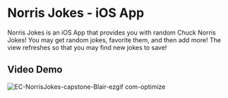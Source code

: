 
# Norris Jokes - iOS App
Norris Jokes is an iOS App that provides you with random Chuck Norris Jokes! You may get random jokes, favorite them, and then add more! The view refreshes so that you may find new jokes to save! 


## Video Demo
![EC-NorrisJokes-capstone-Blair-ezgif com-optimize](https://github.com/dezdoesit/NorrisApp/assets/117093220/0e9389d6-c4cd-49e1-9afa-6bb7d5e7ec2d)

